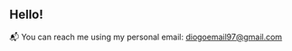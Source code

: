 ## Hello! 
📬 You can reach me using my personal email: diogoemail97@gmail.com

<!--
Hello! I’m Diogo 👋 Some quick facts about me, I've always been a very curious person eager to learn and a long time tech and gaming enthusiast.  
  
🤝 I’m looking to collaborate on all the projects that can improve my skills and help me learn new stuff.  
📬 You can reach me using my personal email: diogoemail97@gmail.com
-->
